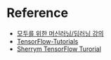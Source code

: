 # Reference

- [모두를 위한 머신러닝/딥러닝 강의](https://hunkim.github.io/ml/)
- [TensorFlow-Tutorials](https://github.com/nlintz/TensorFlow-Tutorials)
- [Sherrym TensorFlow Turorial](https://github.com/sherrym/tf-tutorial)
